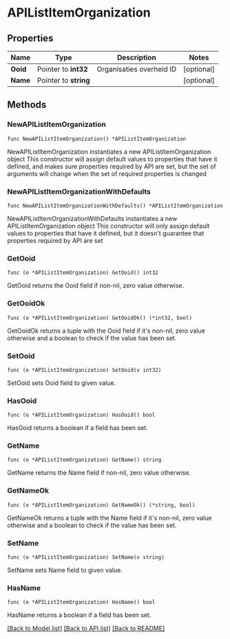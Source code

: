 # APIListItemOrganization

## Properties

Name | Type | Description | Notes
------------ | ------------- | ------------- | -------------
**Ooid** | Pointer to **int32** | Organisaties overheid ID | [optional] 
**Name** | Pointer to **string** |  | [optional] 

## Methods

### NewAPIListItemOrganization

`func NewAPIListItemOrganization() *APIListItemOrganization`

NewAPIListItemOrganization instantiates a new APIListItemOrganization object
This constructor will assign default values to properties that have it defined,
and makes sure properties required by API are set, but the set of arguments
will change when the set of required properties is changed

### NewAPIListItemOrganizationWithDefaults

`func NewAPIListItemOrganizationWithDefaults() *APIListItemOrganization`

NewAPIListItemOrganizationWithDefaults instantiates a new APIListItemOrganization object
This constructor will only assign default values to properties that have it defined,
but it doesn't guarantee that properties required by API are set

### GetOoid

`func (o *APIListItemOrganization) GetOoid() int32`

GetOoid returns the Ooid field if non-nil, zero value otherwise.

### GetOoidOk

`func (o *APIListItemOrganization) GetOoidOk() (*int32, bool)`

GetOoidOk returns a tuple with the Ooid field if it's non-nil, zero value otherwise
and a boolean to check if the value has been set.

### SetOoid

`func (o *APIListItemOrganization) SetOoid(v int32)`

SetOoid sets Ooid field to given value.

### HasOoid

`func (o *APIListItemOrganization) HasOoid() bool`

HasOoid returns a boolean if a field has been set.

### GetName

`func (o *APIListItemOrganization) GetName() string`

GetName returns the Name field if non-nil, zero value otherwise.

### GetNameOk

`func (o *APIListItemOrganization) GetNameOk() (*string, bool)`

GetNameOk returns a tuple with the Name field if it's non-nil, zero value otherwise
and a boolean to check if the value has been set.

### SetName

`func (o *APIListItemOrganization) SetName(v string)`

SetName sets Name field to given value.

### HasName

`func (o *APIListItemOrganization) HasName() bool`

HasName returns a boolean if a field has been set.


[[Back to Model list]](../README.md#documentation-for-models) [[Back to API list]](../README.md#documentation-for-api-endpoints) [[Back to README]](../README.md)


